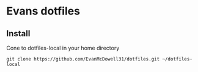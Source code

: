 Evans dotfiles
===================

Install
-------
Cone to dotfiles-local in your home directory

```git clone https://github.com/EvanMcDowell31/dotfiles.git ~/dotfiles-local```

